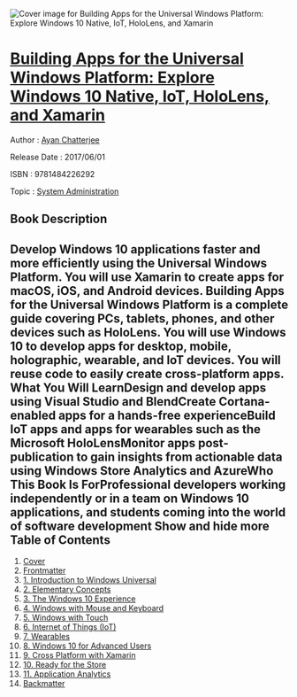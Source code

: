 ![Cover image for Building Apps for the Universal Windows Platform: Explore Windows 10 Native, IoT, HoloLens, and Xamarin](https://imgdetail.ebookreading.net/cover/cover/20200215/EB9781484226292.jpg)

[Building Apps for the Universal Windows Platform: Explore Windows 10 Native, IoT, HoloLens, and Xamarin](https://ebookreading.net/view/book/Building+Apps+for+the+Universal+Windows+Platform%3A+Explore+Windows+10+Native%2C+IoT%2C+HoloLens%2C+and+Xamarin-EB9781484226292_1.html "Building Apps for the Universal Windows Platform: Explore Windows 10 Native, IoT, HoloLens, and Xamarin")
====================================================================================================================

Author : [Ayan Chatterjee](https://ebookreading.net/search/author/Ayan+Chatterjee)

Release Date : 2017/06/01

ISBN : 9781484226292

Topic : [System Administration](https://ebookreading.net/search/category/system-administration)

Book Description
-----------------

 Develop Windows 10 applications faster and more efficiently using the Universal Windows Platform. You will use Xamarin to create apps for macOS, iOS, and Android devices.
Building Apps for the Universal Windows Platform is a complete guide covering PCs, tablets, phones, and other devices such as HoloLens. You will use Windows 10 to develop apps for desktop, mobile, holographic, wearable, and IoT devices. You will reuse code to easily create cross-platform apps.
What You Will LearnDesign and develop apps using Visual Studio and BlendCreate Cortana-enabled apps for a hands-free experienceBuild IoT apps and apps for wearables such as the Microsoft HoloLensMonitor apps post-publication to gain insights from actionable data using Windows Store Analytics and AzureWho This Book Is ForProfessional developers working independently or in a team on Windows 10 applications, and students coming into the world of software development        Show and hide more                
Table of Contents
-----------------

1. [Cover](https://ebookreading.net/view/book/Building+Apps+for+the+Universal+Windows+Platform%3A+Explore+Windows+10+Native%2C+IoT%2C+HoloLens%2C+and+Xamarin-EB9781484226292_1.html)
1. [Frontmatter](https://ebookreading.net/view/book/Building+Apps+for+the+Universal+Windows+Platform%3A+Explore+Windows+10+Native%2C+IoT%2C+HoloLens%2C+and+Xamarin-EB9781484226292_2.html)
1. [1. Introduction to Windows Universal](https://ebookreading.net/view/book/Building+Apps+for+the+Universal+Windows+Platform%3A+Explore+Windows+10+Native%2C+IoT%2C+HoloLens%2C+and+Xamarin-EB9781484226292_3.html)
1. [2. Elementary Concepts](https://ebookreading.net/view/book/Building+Apps+for+the+Universal+Windows+Platform%3A+Explore+Windows+10+Native%2C+IoT%2C+HoloLens%2C+and+Xamarin-EB9781484226292_4.html)
1. [3. The Windows 10 Experience](https://ebookreading.net/view/book/Building+Apps+for+the+Universal+Windows+Platform%3A+Explore+Windows+10+Native%2C+IoT%2C+HoloLens%2C+and+Xamarin-EB9781484226292_5.html)
1. [4. Windows with Mouse and Keyboard](https://ebookreading.net/view/book/Building+Apps+for+the+Universal+Windows+Platform%3A+Explore+Windows+10+Native%2C+IoT%2C+HoloLens%2C+and+Xamarin-EB9781484226292_6.html)
1. [5. Windows with Touch](https://ebookreading.net/view/book/Building+Apps+for+the+Universal+Windows+Platform%3A+Explore+Windows+10+Native%2C+IoT%2C+HoloLens%2C+and+Xamarin-EB9781484226292_7.html)
1. [6. Internet of Things (IoT)](https://ebookreading.net/view/book/Building+Apps+for+the+Universal+Windows+Platform%3A+Explore+Windows+10+Native%2C+IoT%2C+HoloLens%2C+and+Xamarin-EB9781484226292_8.html)
1. [7. Wearables](https://ebookreading.net/view/book/Building+Apps+for+the+Universal+Windows+Platform%3A+Explore+Windows+10+Native%2C+IoT%2C+HoloLens%2C+and+Xamarin-EB9781484226292_9.html)
1. [8. Windows 10 for Advanced Users](https://ebookreading.net/view/book/Building+Apps+for+the+Universal+Windows+Platform%3A+Explore+Windows+10+Native%2C+IoT%2C+HoloLens%2C+and+Xamarin-EB9781484226292_10.html)
1. [9. Cross Platform with Xamarin](https://ebookreading.net/view/book/Building+Apps+for+the+Universal+Windows+Platform%3A+Explore+Windows+10+Native%2C+IoT%2C+HoloLens%2C+and+Xamarin-EB9781484226292_11.html)
1. [10. Ready for the Store](https://ebookreading.net/view/book/Building+Apps+for+the+Universal+Windows+Platform%3A+Explore+Windows+10+Native%2C+IoT%2C+HoloLens%2C+and+Xamarin-EB9781484226292_12.html)
1. [11. Application Analytics](https://ebookreading.net/view/book/Building+Apps+for+the+Universal+Windows+Platform%3A+Explore+Windows+10+Native%2C+IoT%2C+HoloLens%2C+and+Xamarin-EB9781484226292_13.html)
1. [Backmatter](https://ebookreading.net/view/book/Building+Apps+for+the+Universal+Windows+Platform%3A+Explore+Windows+10+Native%2C+IoT%2C+HoloLens%2C+and+Xamarin-EB9781484226292_14.html)
